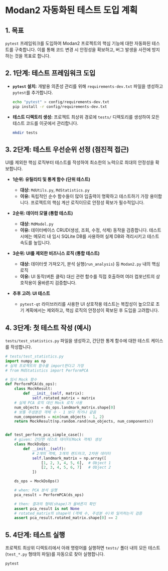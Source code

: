 # Modan2 자동화된 테스트 도입 계획

## 1. 목표

`pytest` 프레임워크를 도입하여 Modan2 프로젝트의 핵심 기능에 대한 자동화된 테스트를 구축합니다. 이를 통해 코드 변경 시 안정성을 확보하고, 버그 발생을 사전에 방지하는 것을 목표로 합니다.

## 2. 1단계: 테스트 프레임워크 도입

- **`pytest` 설치:** 개발용 의존성 관리를 위해 `requirements-dev.txt` 파일을 생성하고 `pytest`를 추가합니다.
  ```bash
  echo "pytest" > config/requirements-dev.txt
  pip install -r config/requirements-dev.txt
  ```
- **테스트 디렉토리 생성:** 프로젝트 최상위 경로에 `tests/` 디렉토리를 생성하여 모든 테스트 코드를 이곳에서 관리합니다.
  ```bash
  mkdir tests
  ```

## 3. 2단계: 테스트 우선순위 선정 (점진적 접근)

UI를 제외한 핵심 로직부터 테스트를 작성하여 최소한의 노력으로 최대의 안정성을 확보합니다.

- **1순위: 유틸리티 및 통계 함수 (단위 테스트)**
    - **대상:** `MdUtils.py`, `MdStatistics.py`
    - **이유:** 독립적인 순수 함수들이 많아 입출력이 명확하고 테스트하기 가장 용이합니다. 프로젝트의 핵심 계산 로직이므로 안정성 확보가 필수적입니다.

- **2순위: 데이터 모델 (통합 테스트)**
    - **대상:** `MdModel.py`
    - **이유:** 데이터베이스 CRUD(생성, 조회, 수정, 삭제) 동작을 검증합니다. 테스트 시에는 메모리 내 임시 SQLite DB를 사용하여 실제 DB와 격리시키고 테스트 속도를 높입니다.

- **3순위: UI를 제외한 비즈니스 로직 (통합 테스트)**
    - **대상:** 데이터셋 가져오기, 분석 실행(`run_analysis`) 등 `Modan2.py` 내의 핵심 로직
    - **이유:** UI 동작(버튼 클릭) 대신 관련 함수를 직접 호출하여 여러 컴포넌트의 상호작용이 올바른지 검증합니다.

- **추후 고려: UI 테스트**
    - `pytest-qt` 라이브러리를 사용한 UI 상호작용 테스트는 복잡성이 높으므로 초기 계획에서는 제외하고, 핵심 로직의 안정성이 확보된 후 도입을 고려합니다.

## 4. 3단계: 첫 테스트 작성 (예시)

`tests/test_statistics.py` 파일을 생성하고, 간단한 통계 함수에 대한 테스트 케이스를 작성합니다.

```python
# tests/test_statistics.py
import numpy as np
# 실제 프로젝트의 함수를 import한다고 가정
# from MdStatistics import PerformPCA

# 임시 Mock 함수
def PerformPCA(ds_ops):
    class MockResult:
        def __init__(self, matrix):
            self.rotated_matrix = matrix
    # 실제 PCA 로직 대신 Mock 로직 사용
    num_objects = ds_ops.landmark_matrix.shape[0]
    # 보통 주성분은 객체 수 - 1 보다 작거나 같음
    num_components = min(num_objects - 1, 2)
    return MockResult(np.random.rand(num_objects, num_components))


def test_perform_pca_simple_case():
    # given: 간단한 테스트 데이터(Mock 객체) 생성
    class MockDsOps:
        def __init__(self):
            # 2개의 객체, 3개의 랜드마크, 2차원 데이터
            self.landmark_matrix = np.array([
                [1, 2, 3, 4, 5, 6],  # Object 1
                [2, 3, 4, 5, 6, 7]   # Object 2
            ])

    ds_ops = MockDsOps()

    # when: PCA 분석 실행
    pca_result = PerformPCA(ds_ops)

    # then: 결과의 형태(shape)가 올바른지 확인
    assert pca_result is not None
    # rotated_matrix의 shape이 (객체 수, 주성분 수)와 일치하는지 검증
    assert pca_result.rotated_matrix.shape[0] == 2
```

## 5. 4단계: 테스트 실행

프로젝트 최상위 디렉토리에서 아래 명령어를 실행하면 `tests/` 폴더 내의 모든 테스트(`test_*.py` 형태의 파일)를 자동으로 찾아 실행합니다.

```bash
pytest
```
